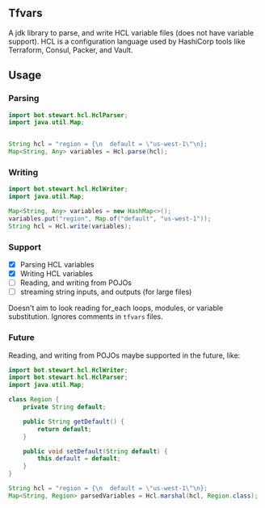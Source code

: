 ## Tfvars
A jdk library to parse, and write HCL variable files (does not have variable support). HCL is a configuration language used by HashiCorp tools like Terraform, Consul, Packer, and Vault.

## Usage

### Parsing

```java
import bot.stewart.hcl.HclParser;
import java.util.Map;


String hcl = "region = {\n  default = \"us-west-1\"\n};
Map<String, Any> variables = Hcl.parse(hcl);
```

### Writing

```java
import bot.stewart.hcl.HclWriter;
import java.util.Map;

Map<String, Any> variables = new HashMap<>();
variables.put("region", Map.of("default", "us-west-1"));
String hcl = Hcl.write(variables);
```

### Support

- [x] Parsing HCL variables
- [x] Writing HCL variables
- [ ] Reading, and writing from POJOs
- [ ] streaming string inputs, and outputs (for large files)

Doesn't aim to look reading for_each loops, modules, or variable substitution. Ignores comments in `tfvars` files.

### Future
Reading, and writing from POJOs maybe supported in the future, like:

```java
import bot.stewart.hcl.HclWriter;
import bot.stewart.hcl.HclParser;
import java.util.Map;

class Region {
    private String default;

    public String getDefault() {
        return default;
    }

    public void setDefault(String default) {
        this.default = default;
    }
}

String hcl = "region = {\n  default = \"us-west-1\"\n};
Map<String, Region> parsedVariables = Hcl.marshal(hcl, Region.class);
```